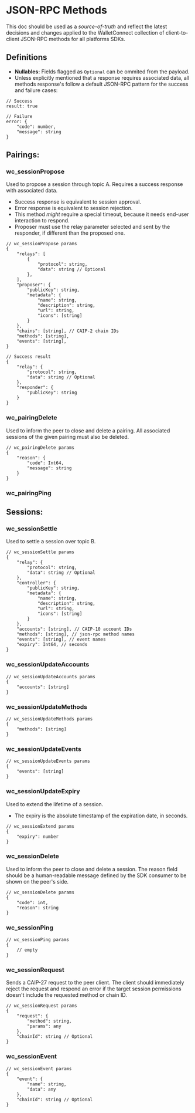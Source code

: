 # JSON-RPC Methods
This doc should be used as a *source-of-truth* and reflect the latest decisions and changes applied to the WalletConnect collection of client-to-client JSON-RPC methods for all platforms SDKs.

## Definitions
- **Nullables:** Fields flagged as `Optional` can be ommited from the payload.
- Unless explicitly mentioned that a response requires associated data, all methods response's follow a default JSON-RPC pattern for the success and failure cases:
```jsonc
// Success
result: true

// Failure
error: {
    "code": number,
    "message": string
}
```

## Pairings:

### wc_sessionPropose
Used to propose a session through topic A. Requires a success response with associated data. 
- Success response is equivalent to session approval.
- Error response is equivalent to session rejection.
- This method *might* require a special timeout, because it needs end-user interaction to respond.
- Proposer must use the relay parameter selected and sent by the responder, if different than the proposed one.
```jsonc
// wc_sessionPropose params
{
    "relays": [
        {
            "protocol": string,
            "data": string // Optional
        },
    ],
    "proposer": {
        "publicKey": string,
        "metadata": {
            "name": string,
            "description": string,
            "url": string,
            "icons": [string]
        }
    },
    "chains": [string], // CAIP-2 chain IDs
    "methods": [string],
    "events": [string],
}
```

```jsonc
// Success result
{
    "relay": {
        "protocol": string,
        "data": string // Optional
    },
    "responder": {
        "publicKey": string
    }
}
```

### wc_pairingDelete
Used to inform the peer to close and delete a pairing. All associated sessions of the given pairing must also be deleted.
```jsonc
// wc_pairingDelete params
{
    "reason": {
        "code": Int64,
        "message": string
    }
}
```

### wc_pairingPing

## Sessions:

### wc_sessionSettle
Used to settle a session over topic B.
```jsonc
// wc_sessionSettle params
{
    "relay": {
        "protocol": string,
        "data": string // Optional
    },
    "controller": {
        "publicKey": string,
        "metadata": {
            "name": string,
            "description": string,
            "url": string,
            "icons": [string]
        }
    },
    "accounts": [string], // CAIP-10 account IDs
    "methods": [string], // json-rpc method names
    "events": [string], // event names
    "expiry": Int64, // seconds
}
```


### wc_sessionUpdateAccounts
```jsonc
// wc_sessionUpdateAccounts params
{
    "accounts": [string]
}
```
### wc_sessionUpdateMethods
```jsonc
// wc_sessionUpdateMethods params
{
    "methods": [string]
}
```
### wc_sessionUpdateEvents
```jsonc
// wc_sessionUpdateEvents params
{
    "events": [string]
}
```

### wc_sessionUpdateExpiry
Used to extend the lifetime of a session.
- The expiry is the absolute timestamp of the expiration date, in seconds.
```jsonc
// wc_sessionExtend params
{
    "expiry": number
}
```

### wc_sessionDelete
Used to inform the peer to close and delete a session. The reason field should be a human-readable message defined by the SDK consumer to be shown on the peer's side.
```jsonc
// wc_sessionDelete params
{
    "code": int,
    "reason": string
}
```

### wc_sessionPing

```jsonc
// wc_sessionPing params
{
    // empty
}
```


### wc_sessionRequest
Sends a CAIP-27 request to the peer client. The client should immediately reject the request and respond an error if the target session permissions doesn't include the requested method or chain ID.
```jsonc
// wc_sessionRequest params
{
    "request": {
        "method": string,
        "params": any
    },
    "chainId": string // Optional
}
```
### wc_sessionEvent
```jsonc
// wc_sessionEvent params
{
    "event": {
        "name": string,
        "data": any
    },
    "chainId": string // Optional
}
```

